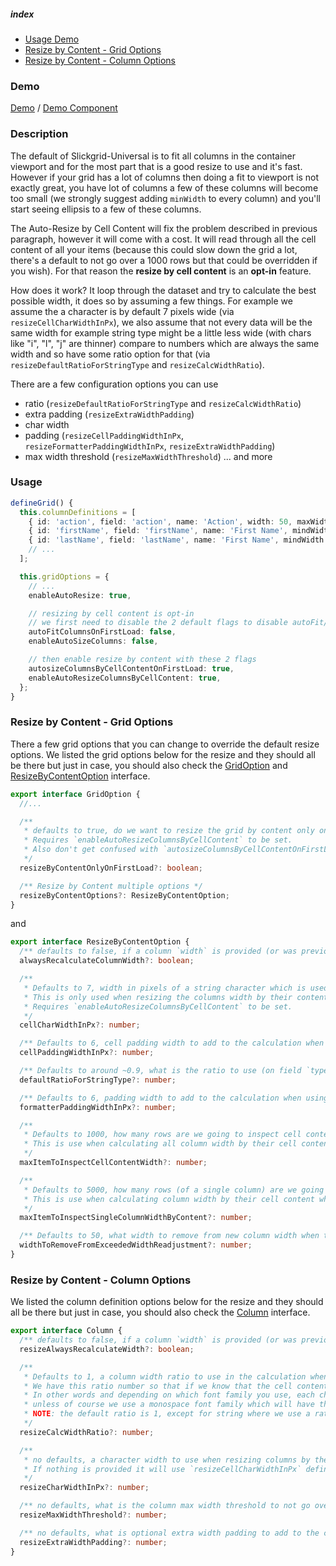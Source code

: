 ##### index
- [Usage Demo](#usage)
- [Resize by Content - Grid Options](#resize-by-content---grid-options)
- [Resize by Content - Column Options](#resize-by-content---column-options)

### Demo
[Demo](https://ghiscoding.github.io/Angular-Slickgrid/#/resize-by-content) / [Demo Component](https://github.com/ghiscoding/slickgrid-universal/blob/master/frameworks/angular-slickgrid/src/demos/examples/grid-resize-by-content.component.ts)

### Description
The default of Slickgrid-Universal is to fit all columns in the container viewport and for the most part that is a good resize to use and it's fast. However if your grid has a lot of columns then doing a fit to viewport is not exactly great, you have lot of columns a few of these columns will become too small (we strongly suggest adding `minWidth` to every column) and you'll start seeing ellipsis to a few of these columns.

The Auto-Resize by Cell Content will fix the problem described in previous paragraph, however it will come with a cost. It will read through all the cell content of all your items (because this could slow down the grid a lot, there's a default to not go over a 1000 rows but that could be overridden if you wish). For that reason the **resize by cell content** is an **opt-in** feature.

How does it work? It loop through the dataset and try to calculate the best possible width, it does so by assuming a few things. For example we assume the a character is by default 7 pixels wide (via `resizeCellCharWidthInPx`), we also assume that not every data will be the same width for example string type might be a little less wide (with chars like "i", "l", "j" are thinner) compare to numbers which are always the same width and so have some ratio option for that (via `resizeDefaultRatioForStringType` and `resizeCalcWidthRatio`).

There are a few configuration options you can use
- ratio (`resizeDefaultRatioForStringType` and `resizeCalcWidthRatio`)
- extra padding (`resizeExtraWidthPadding`)
- char width
- padding (`resizeCellPaddingWidthInPx`, `resizeFormatterPaddingWidthInPx`, `resizeExtraWidthPadding`)
- max width threshold (`resizeMaxWidthThreshold`)
... and more

### Usage

```ts
defineGrid() {
  this.columnDefinitions = [
    { id: 'action', field: 'action', name: 'Action', width: 50, maxWidth: 50 },
    { id: 'firstName', field: 'firstName', name: 'First Name', mindWidth: 100 },
    { id: 'lastName', field: 'lastName', name: 'First Name', mindWidth: 100, resizeExtraWidthPadding: 10 },
    // ...
  ];

  this.gridOptions = {
    // ...
    enableAutoResize: true,

    // resizing by cell content is opt-in
    // we first need to disable the 2 default flags to disable autoFit/autosize
    autoFitColumnsOnFirstLoad: false,
    enableAutoSizeColumns: false,

    // then enable resize by content with these 2 flags
    autosizeColumnsByCellContentOnFirstLoad: true,
    enableAutoResizeColumnsByCellContent: true,
  };
}
```

### Resize by Content - Grid Options
There a few grid options that you can change to override the default resize options. We listed the grid options below for the resize and they should all be there but just in case, you should also check the [GridOption](https://github.com/ghiscoding/slickgrid-universal/blob/master/packages/common/src/interfaces/gridOption.interface.ts) and [ResizeByContentOption](https://github.com/ghiscoding/slickgrid-universal/blob/master/packages/common/src/interfaces/resizeByContentOption.interface.ts) interface.

```ts
export interface GridOption {
  //...

  /**
   * defaults to true, do we want to resize the grid by content only on the first page or anytime the data changes?
   * Requires `enableAutoResizeColumnsByCellContent` to be set.
   * Also don't get confused with `autosizeColumnsByCellContentOnFirstLoad` that flag won't block resize by content after the first load while `resizeByContentOnlyOnFirstLoad`
   */
  resizeByContentOnlyOnFirstLoad?: boolean;

  /** Resize by Content multiple options */
  resizeByContentOptions?: ResizeByContentOption;
}
```
and

```ts
export interface ResizeByContentOption {
  /** defaults to false, if a column `width` is provided (or was previously calculated) should we recalculate it or not when resizing by cell content? */
  alwaysRecalculateColumnWidth?: boolean;

  /**
   * Defaults to 7, width in pixels of a string character which is used by the resize columns by its content, this can vary depending on which font family/size is used & cell padding.
   * This is only used when resizing the columns width by their content, we need to know the width of a character in pixel to do all calculations.
   * Requires `enableAutoResizeColumnsByCellContent` to be set.
   */
  cellCharWidthInPx?: number;

  /** Defaults to 6, cell padding width to add to the calculation when resizing columns by their cell text content (requires `enableAutoResizeColumnsByCellContent` to be set) */
  cellPaddingWidthInPx?: number;

  /** Defaults to around ~0.9, what is the ratio to use (on field `type` "string" only) in the calculation when resizing columns by their cell text content (requires `enableAutoResizeColumnsByCellContent` to be set). */
  defaultRatioForStringType?: number;

  /** Defaults to 6, padding width to add to the calculation when using a Formatter and resizing columns by their cell text content (requires `enableAutoResizeColumnsByCellContent` to be set). */
  formatterPaddingWidthInPx?: number;

  /**
   * Defaults to 1000, how many rows are we going to inspect cell content width?
   * This is use when calculating all column width by their cell content, it requires `enableAutoResizeColumnsByCellContent` to be set.
   */
  maxItemToInspectCellContentWidth?: number;

  /**
   * Defaults to 5000, how many rows (of a single column) are we going to inspect cell content width?
   * This is use when calculating column width by their cell content when calling "Resize by Content" (from header menu and/or double-click to resize single column)
   */
  maxItemToInspectSingleColumnWidthByContent?: number;

  /** Defaults to 50, what width to remove from new column width when the grid is a frozen (pinned) grid and its column width exceeds the viewport full width. */
  widthToRemoveFromExceededWidthReadjustment?: number;
}
```

### Resize by Content - Column Options
We listed the column definition options below for the resize and they should all be there but just in case, you should also check the [Column](https://github.com/ghiscoding/slickgrid-universal/blob/master/packages/common/src/interfaces/column.interface.ts) interface.

```ts
export interface Column {
  /** defaults to false, if a column `width` is provided (or was previously calculated) should we recalculate it or not when resizing by cell content? */
  resizeAlwaysRecalculateWidth?: boolean;

  /**
   * Defaults to 1, a column width ratio to use in the calculation when resizing columns by their cell content.
   * We have this ratio number so that if we know that the cell content has lots of thin character (like 1, i, t, ...) we can lower the ratio to take up less space.
   * In other words and depending on which font family you use, each character will have different width, characters like (i, t, 1) takes a lot less space compare to (W, H, Q),
   * unless of course we use a monospace font family which will have the exact same size for each characters and in that case we leave it to 1 but that rarely happens.
   * NOTE: the default ratio is 1, except for string where we use a ratio of around ~0.9 since we have more various thinner characters like (i, l, t, ...).
   */
  resizeCalcWidthRatio?: number;

  /**
   * no defaults, a character width to use when resizing columns by their cell content.
   * If nothing is provided it will use `resizeCellCharWidthInPx` defined in the grid options.
   */
  resizeCharWidthInPx?: number;

  /** no defaults, what is the column max width threshold to not go over when resizing columns by their cell content */
  resizeMaxWidthThreshold?: number;

  /** no defaults, what is optional extra width padding to add to the calculation when resizing columns by their cell content */
  resizeExtraWidthPadding?: number;
}
```